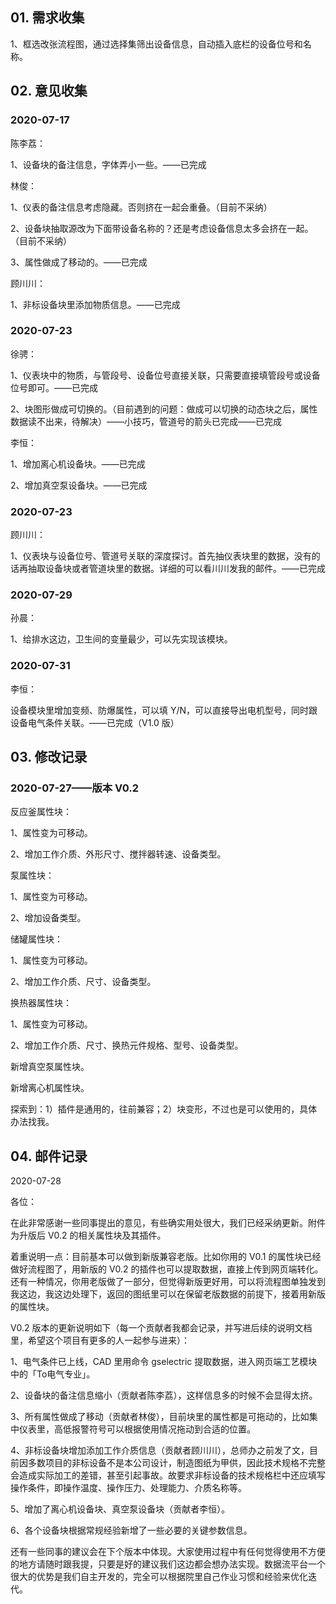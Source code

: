 ## 01. 需求收集

1、框选改张流程图，通过选择集筛出设备信息，自动插入底栏的设备位号和名称。

## 02. 意见收集

### 2020-07-17

陈李荔：

1、设备块的备注信息，字体弄小一些。——已完成

林俊：

1、仪表的备注信息考虑隐藏。否则挤在一起会重叠。（目前不采纳）

2、设备块抽取源改为下面带设备名称的？还是考虑设备信息太多会挤在一起。（目前不采纳）

3、属性做成了移动的。——已完成

顾川川：

1、非标设备块里添加物质信息。——已完成

### 2020-07-23

徐骋：

1、仪表块中的物质，与管段号、设备位号直接关联，只需要直接填管段号或设备位号即可。——已完成

2、块图形做成可切换的。（目前遇到的问题：做成可以切换的动态块之后，属性数据读不出来，待解决）——小技巧，管道号的箭头已完成——已完成

李恒：

1、增加离心机设备块。——已完成

2、增加真空泵设备块。——已完成

### 2020-07-23

顾川川：

1、仪表块与设备位号、管道号关联的深度探讨。首先抽仪表块里的数据，没有的话再抽取设备块或者管道块里的数据。详细的可以看川川发我的邮件。——已完成

### 2020-07-29

孙晨：

1、给排水这边，卫生间的变量最少，可以先实现该模块。

### 2020-07-31

李恒：

设备模块里增加变频、防爆属性，可以填 Y/N，可以直接导出电机型号，同时跟设备电气条件关联。——已完成（V1.0 版）

## 03. 修改记录

### 2020-07-27——版本 V0.2

反应釜属性块：

1、属性变为可移动。

2、增加工作介质、外形尺寸、搅拌器转速、设备类型。

泵属性块：

1、属性变为可移动。

2、增加设备类型。

储罐属性块：

1、属性变为可移动。

2、增加工作介质、尺寸、设备类型。

换热器属性块：

1、属性变为可移动。

2、增加工作介质、尺寸、换热元件规格、型号、设备类型。

新增真空泵属性块。

新增离心机属性块。

探索到：1）插件是通用的，往前兼容；2）块变形，不过也是可以使用的，具体办法找我。

## 04. 邮件记录

2020-07-28

各位：

在此非常感谢一些同事提出的意见，有些确实用处很大，我们已经采纳更新。附件为升版后 V0.2 的相关属性块及其插件。

着重说明一点：目前基本可以做到新版兼容老版。比如你用的 V0.1 的属性块已经做好流程图了，用新版的 V0.2 的插件也可以提取数据，直接上传到网页端转化。还有一种情况，你用老版做了一部分，但觉得新版更好用，可以将流程图单独发到我这边，我这边处理下，返回的图纸里可以在保留老版数据的前提下，接着用新版的属性块。

V0.2 版本的更新说明如下（每一个贡献者我都会记录，并写进后续的说明文档里，希望这个项目有更多的人一起参与进来）：

1、电气条件已上线，CAD 里用命令 gselectric 提取数据，进入网页端工艺模块中的「To电气专业」。

2、设备块的备注信息缩小（贡献者陈李荔），这样信息多的时候不会显得太挤。

3、所有属性做成了移动（贡献者林俊），目前块里的属性都是可拖动的，比如集中仪表里，高低报警符号可以根据使用情况拖动到合适的位置。

4、非标设备块增加添加工作介质信息（贡献者顾川川），总师办之前发了文，目前因多数项目的非标设备不是本公司设计，制造图纸为甲供，因此技术规格不完整会造成实际加工的差错，甚至引起事故。故要求非标设备的技术规格栏中还应填写操作条件，即操作温度、操作压力、处理能力、介质名称等。

5、增加了离心机设备块、真空泵设备块（贡献者李恒）。

6、各个设备块根据常规经验新增了一些必要的关键参数信息。

还有一些同事的建议会在下个版本中体现。大家使用过程中有任何觉得使用不方便的地方请随时跟我提，只要是好的建议我们这边都会想办法实现。数据流平台一个很大的优势是我们自主开发的，完全可以根据院里自己作业习惯和经验来优化迭代。